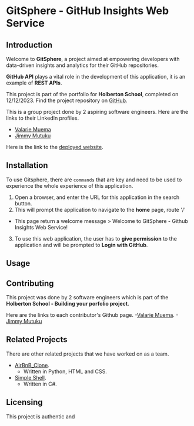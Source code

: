 # GitSphere - GitHub Insights Web Service
## Introduction

Welcome to **GitSphere**, a project aimed at empowering developers with data-driven insights and analytics for their GitHub repositories.

**GitHub API** plays a vital role in the development of this application, it is an example of **REST APIs**.

This project is part of the portfolio for **Holberton School**, completed on 12/12/2023. Find the project repository on [GitHub](https://github.com/valariembithe/GitSphere).

This is a group project done by 2 aspiring software engineers. Here are the links to their LinkedIn profiles.
- [Valarie Muema](https://www.linkedin.com/in/valarie-muema-549403231/)
- [Jimmy Mutuku](https://www.linkedin.com/in/jimmymutuku/)

Here is the link to the [deployed website]().

## Installation

To use Gitsphere, there are `commands` that are key and need to be used to experience the whole experience of this application.
1. Open a browser, and enter the URL for this application in the search button.
2. This will prompt the application to navigate to the **home** page, route '/'
  - This page return a welcome message > Welcome to GitSphere - Github Insights Web Service!
3. To use this web application, the user has to **give permission** to the application and will be prompted to **Login with GitHub**. 

## Usage

## Contributing
This project was done by 2 software engineers which is part of the **Holberton School - Building your porfolio project**.

Here are the links to each contributor's Github page.
-[Valarie Muema](https://github.com/valariembithe).
-[Jimmy Mutuku](https://github.com/SirJimKe)

## Related Projects
There are other related projects that we have worked on as a team.
- [AirBnB_Clone](https://github.com/valariembithe/AirBnB_clone).
  - Written in Python, HTML and CSS.
- [Simple Shell](https://github.com/valariembithe/simple_shell).
  - Written in C#.

## Licensing

This project is authentic and
